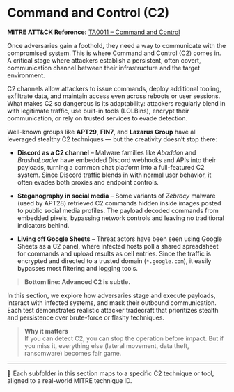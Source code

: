 # Command and Control (C2)  
**MITRE ATT&CK Reference:** [TA0011 – Command and Control](https://attack.mitre.org/tactics/TA0011/)

Once adversaries gain a foothold, they need a way to communicate with the compromised system. This is where Command and Control (C2) comes in. 
A critical stage where attackers establish a persistent, often covert, communication channel between their infrastructure and the target environment.

C2 channels allow attackers to issue commands, deploy additional tooling, exfiltrate data, and maintain access even across reboots or user sessions. 
What makes C2 so dangerous is its adaptability: attackers regularly blend in with legitimate traffic, use built-in tools (LOLBins), encrypt their communication, or rely on trusted services to evade detection.

Well-known groups like **APT29**, **FIN7**, and **Lazarus Group** have all leveraged stealthy C2 techniques — but the creativity doesn’t stop there:

- **Discord as a C2 channel** – Malware families like *Abaddon* and *BrushaLoader* have embedded Discord webhooks and APIs into their payloads, turning a common chat platform into a full-featured C2 system.
  Since Discord traffic blends in with normal user behavior, it often evades both proxies and endpoint controls.

- **Steganography in social media** – Some variants of *Zebrocy* malware (used by APT28) retrieved C2 commands hidden inside images posted to public social media profiles.
  The payload decoded commands from embedded pixels, bypassing network controls and leaving no traditional indicators behind.

- **Living off Google Sheets** – Threat actors have been seen using Google Sheets as a C2 panel, where infected hosts poll a shared spreadsheet for commands and upload results as cell entries.
  Since the traffic is encrypted and directed to a trusted domain (`*.google.com`), it easily bypasses most filtering and logging tools.


> **Bottom line: Advanced C2 is subtle.**  

In this section, we explore how adversaries stage and execute payloads, interact with infected systems, and mask their outbound communication. Each test demonstrates realistic attacker tradecraft that prioritizes stealth and persistence over brute-force or flashy techniques.

> **Why it matters**  
> If you can detect C2, you can stop the operation before impact. But if you miss it, everything else (lateral movement, data theft, ransomware) becomes fair game.

---

📂 Each subfolder in this section maps to a specific C2 technique or tool, aligned to a real-world MITRE technique ID.

